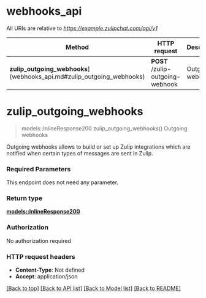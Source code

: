 # webhooks_api

All URIs are relative to *https://example.zulipchat.com/api/v1*

Method | HTTP request | Description
------------- | ------------- | -------------
**zulip_outgoing_webhooks**](webhooks_api.md#zulip_outgoing_webhooks) | **POST** /zulip-outgoing-webhook | Outgoing webhooks


# **zulip_outgoing_webhooks**
> models::InlineResponse200 zulip_outgoing_webhooks()
Outgoing webhooks

Outgoing webhooks allows to build or set up Zulip integrations which are notified when certain types of messages are sent in Zulip. 

### Required Parameters
This endpoint does not need any parameter.

### Return type

[**models::InlineResponse200**](inline_response_200.md)

### Authorization

No authorization required

### HTTP request headers

 - **Content-Type**: Not defined
 - **Accept**: application/json

[[Back to top]](#) [[Back to API list]](../README.md#documentation-for-api-endpoints) [[Back to Model list]](../README.md#documentation-for-models) [[Back to README]](../README.md)

